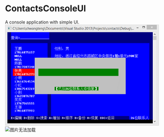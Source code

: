 # ContactsConsoleUI
A console application with simple UI.  
![图片无法加载](https://raw.githubusercontent.com/chwangteng/ContactsConsoleUI/master/2222.png)  
![图片无法加载](https://raw.githubusercontent.com/chwangteng/ContactsConsoleUI/master/111.png)  
